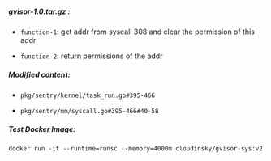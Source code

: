 ##### gvisor-1.0.tar.gz :

- `function-1`: get addr from syscall 308 and clear the permission of this addr

- `function-2`: return permissions of the addr

##### Modified content:

- `pkg/sentry/kernel/task_run.go#395-466`

- `pkg/sentry/mm/syscall.go#395-466#40-58`

##### Test Docker Image:

`docker run -it --runtime=runsc --memory=4000m cloudinsky/gvisor-sys:v2`
